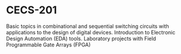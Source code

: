 # CECS-201
Basic topics in combinational and sequential switching circuits with applications to the design of digital devices. Introduction to Electronic Design Automation (EDA) tools. Laboratory projects with Field Programmable Gate Arrays (FPGA)
